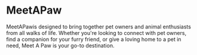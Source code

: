 # MeetAPaw
MeetAPawis designed to bring together pet owners and animal enthusiasts from all walks of life. Whether you're looking to connect with pet owners, find a companion for your furry friend, or give a loving home to a pet in need, Meet A Paw is your go-to destination.
